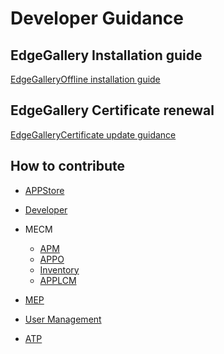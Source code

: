 Developer Guidance
=================

## EdgeGallery Installation guide

[EdgeGalleryOffline installation guide](https://gitee.com/edgegallery/installer/blob/Release-v1.1/ansible_install/README-cn%2Emd)

## EdgeGallery Certificate renewal

[EdgeGalleryCertificate update guidance](https://gitee.com/edgegallery/docs/blob/master/certificate_update/edgegallery_certificate_update)

## How to contribute
- [APPStore](https://gitee.com/edgegallery/docs/blob/master/Projects/APPSTORE/AppStore_Contribution%2Emd)

- [Developer](https://gitee.com/edgegallery/docs/blob/master/Projects/Developer/Developer_Contribution%2Emd)

- MECM
	- [APM](https://gitee.com/edgegallery/docs/blob/master/Projects/MECM/MECM_Apm_Contribution%2Emd)  
	- [APPO](https://gitee.com/edgegallery/docs/blob/master/Projects/MECM/MECM_Appo_Contribution%2Emd)  
	- [Inventory](https://gitee.com/edgegallery/docs/blob/master/Projects/MECM/MECM_Inventory_Contribution%2Emd)  
	- [APPLCM](https://gitee.com/edgegallery/docs/blob/master/Projects/MECM/MECM_LCM_controller_Contribution%2Emd)

- [MEP](https://gitee.com/edgegallery/docs/blob/master/Projects/MEP/MEP_Contribution%2Emd)

- [User Management](https://gitee.com/edgegallery/docs/blob/master/Projects/User%20Management/User_Contribution%2Emd)

- [ATP](https://gitee.com/edgegallery/docs/blob/master/Projects/ATP/ATP_Contribution%2Emd)
